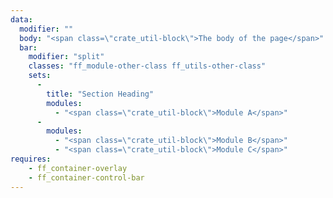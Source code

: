 ```yaml
---
data:
  modifier: ""
  body: "<span class=\"crate_util-block\">The body of the page</span>"
  bar:
    modifier: "split"
    classes: "ff_module-other-class ff_utils-other-class"
    sets:
      -
        title: "Section Heading"
        modules:
          - "<span class=\"crate_util-block\">Module A</span>"
      -
        modules:
          - "<span class=\"crate_util-block\">Module B</span>"
          - "<span class=\"crate_util-block\">Module C</span>"
requires:   
    - ff_container-overlay
    - ff_container-control-bar
---
```

